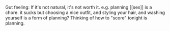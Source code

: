 Gut feeling: If it's not natural, it's not worth it. e.g. planning [[sex]] is a chore. it sucks
but choosing a nice outfit, and styling your hair, and washing yourself is a form of planning?
Thinking of how to "score" tonight is planning.
